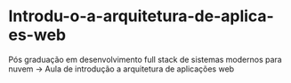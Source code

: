 # Introdu-o-a-arquitetura-de-aplica-es-web
Pós graduação em desenvolvimento full stack de sistemas modernos para nuvem -> Aula de introdução a arquitetura de aplicações web
